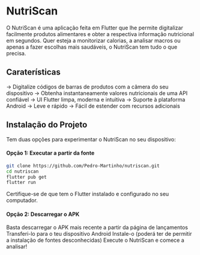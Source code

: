 # NutriScan

O NutriScan é uma aplicação feita em Flutter que lhe permite digitalizar facilmente produtos alimentares e obter a respectiva informação nutricional em segundos. Quer esteja a monitorizar calorias, a analisar macros ou apenas a fazer escolhas mais saudáveis, o NutriScan tem tudo o que precisa.


## Caraterísticas
-> Digitalize códigos de barras de produtos com a câmera do seu dispositivo
-> Obtenha instantaneamente valores nutricionais de uma API confiável
-> UI Flutter limpa, moderna e intuitiva
-> Suporte à plataforma Android
-> Leve e rápido
-> Fácil de estender com recursos adicionais


## Instalação do Projeto

Tem duas opções para experimentar o NutriScan no seu dispositivo:
#### Opção 1: Executar a partir da fonte

```bash
git clone https://github.com/Pedro-Martinho/nutriscan.git
cd nutriscan
flutter pub get
flutter run
```
Certifique-se de que tem o Flutter instalado e configurado no seu computador.


#### Opção 2: Descarregar o APK

Basta descarregar o APK mais recente a partir da página de lançamentos
Transferi-lo para o teu dispositivo Android
Instale-o (poderá ter de permitir a instalação de fontes desconhecidas)
Execute o NutriScan e comece a analisar!
